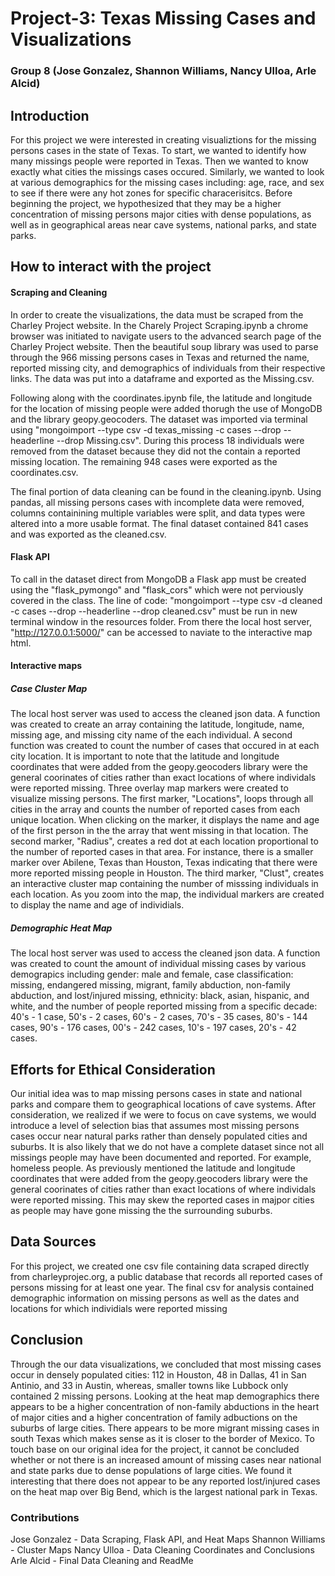 # Project-3: Texas Missing Cases and Visualizations

### Group 8 (Jose Gonzalez, Shannon Williams, Nancy Ulloa, Arle Alcid) 

## Introduction
For this project we were interested in creating visualiztions for the missing persons cases in the state of Texas. To start, we wanted to identify how many missings people were reported in Texas. Then we wanted to know exactly what cities the missings cases occured. Similarly, we wanted to look at various demographics for the missing cases including: age, race, and sex to see if there were any hot zones for specific characerisitcs. Before beginning the project, we hypothesized that they may be a higher concentration of missing persons major cities with dense populations, as well as in geographical areas near cave systems, national parks, and state parks.

## How to interact with the project 

#### Scraping and Cleaning
In order to create the visualizations, the data must be scraped from the Charley Project website. In the Charely Project Scraping.ipynb a chrome browser was initiated to navigate users to the advanced search page of the Charley Project website. Then the beautiful soup library was used to parse through the 966 missing persons cases in Texas and returned the name, reported missing city, and demographics of individuals from their respective links. The data was put into a dataframe and exported as the Missing.csv.  

Following along with the coordinates.ipynb file, the latitude and longitude for the location of missing people were added thorugh the use of MongoDB and the library geopy.geocoders. The dataset was imported via terminal using "mongoimport --type csv -d texas_missing -c cases --drop --headerline --drop Missing.csv". During this process 18 individuals were removed from the dataset because they did not the contain a reported missing location. The remaining 948 cases were exported as the coordinates.csv. 

The final portion of data cleaning can be found in the cleaning.ipynb. Using pandas, all missing persons cases with incomplete data were removed, columns containining multiple variables were split, and data types were altered into a more usable format. The final dataset contained 841 cases and was exported as the cleaned.csv. 

#### Flask API
To call in the dataset direct from MongoDB a Flask app must be created using the "flask_pymongo" and "flask_cors" which were not perviously covered in the class. The line of code: "mongoimport --type csv -d cleaned -c cases --drop --headerline --drop cleaned.csv" must be run in new terminal window in the resources folder. From there the local host server, "http://127.0.0.1:5000/" can be accessed to naviate to the interactive map html. 

#### Interactive maps 

##### Case Cluster Map
The local host server was used to access the cleaned json data. A function was created to create an array containing the latitude, longitude, name, missing age, and missing city name of the each individual. A second function was created to count the number of cases that occured in at each city location. It is important to note that the latitude and longitude coordinates that were added from the geopy.geocoders library were the general coorinates of cities rather than exact locations of where individals were reported missing. Three overlay map markers were created to visualize missing persons. The first marker, "Locations", loops through all cities in the array and counts the number of reported cases from each unique location. When clicking on the marker, it displays the name and age of the first person in the the array that went missing in that location. The second marker, "Radius", creates a red dot at each location proportional to the number of reported cases in that area. For instance, there is a smaller marker over Abilene, Texas than Houston, Texas indicating that there were more reported missing people in Houston. The third marker, "Clust", creates an interactive cluster map containing the number of misssing individuals in each location. As you zoom into the map, the individual markers are created to display the name and age of individials. 

##### Demographic Heat Map 
The local host server was used to access the cleaned json data. A function was created to count the amount of individual missing cases by various demograpics including gender: male and female, case classification: missing, endangered missing, migrant, family abduction, non-family abduction, and lost/injured missing, ethnicity: black, asian, hispanic, and white, and the number of people reported missing from a specific decade: 40's - 1 case, 50's - 2 cases, 60's - 2 cases, 70's - 35 cases, 80's - 144 cases, 90's - 176 cases, 00's - 242 cases, 10's - 197 cases, 20's - 42 cases.


## Efforts for Ethical Consideration
Our initial idea was to map missing persons cases in state and national parks and compare them to geographical locations of cave systems. After consideration, we realized if we were to focus on cave systems, we would introduce a level of selection bias that assumes most missing persons cases occur near natural parks rather than densely populated cities and suburbs. It is also likely that we do not have a complete dataset since not all missings people may have been documented and reported. For example, homeless people. As previously mentioned the latitude and longitude coordinates that were added from the geopy.geocoders library were the general coorinates of cities rather than exact locations of where individals were reported missing. This may skew the reported cases in majpor cities as people may have gone missing the the surrounding suburbs. 


## Data Sources
For this project, we created one csv file containing data scraped directly from charleyprojec.org, a public database that records all reported cases of persons missing for at least one year. The final csv for analysis contained demographic information on missing persons as well as the dates and locations for which individials were reported missing 


## Conclusion
Through the our data visualizations, we concluded that most missing cases occur in densely populated cities: 112 in Houston, 48 in Dallas, 41 in San Antinio, and 33 in Austin, whereas, smaller towns like Lubbock only contained 2 missing persons. Looking at the heat map demographics there appears to be a higher concentration of non-family abductions in the heart of major cities and a higher concentration of family adbuctions on the suburbs of large cities. There appears to be more migrant missing cases in south Texas which makes sense as it is closer to the border of Mexico. 
To touch base on our original idea for the project, it cannot be concluded whether or not there is an increased amount of missing cases near national and state parks due to dense populations of large cities. We found it interesting that there does not appear to be any reported lost/injured cases on the heat map over Big Bend, which is the largest national park in Texas.

### Contributions
Jose Gonzalez - Data Scraping, Flask API, and Heat Maps
Shannon Williams - Cluster Maps
Nancy Ulloa - Data Cleaning Coordinates and Conclusions
Arle Alcid - Final Data Cleaning and ReadMe 

